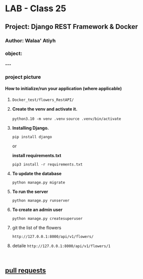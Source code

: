  # LAB - Class 25

## Project: Django REST Framework & Docker

### Author: Walaa' Atiyh
### object:

**---**

### project picture


#### How to initialize/run your application (where applicable)
1. `Docker_test/flowers_RestAPI/`
2. **Create the venv and activate it.**

    `python3.10 -m venv .venv`
    `source .venv/bin/activate`

3. **Installing Django.**

    `pip install django`
    
   or 

   **install  requirements.txt**
   
   `pip3 install -r requirements.txt`

4. **To update the database**

    `python manage.py migrate`

5. **To run the server**

    `python manage.py runserver`

6. **To create an admin user**

    `python manage.py createsuperuser`

7. git the list of the flowers 
   
   `http://127.0.0.1:8000/api/v1/flowers/`
  
8. detaile `http://127.0.0.1:8000/api/v1/flowers/1`

<br>

## [pull requests](https://github.com/WalaaAtiah/drf-api/pull/1)
